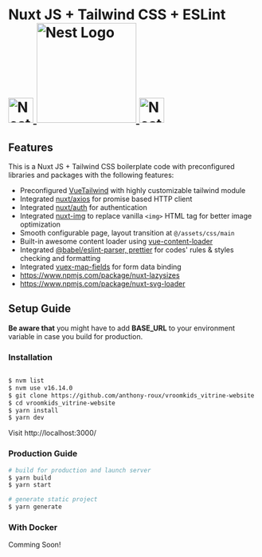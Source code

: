 
<h1>Nuxt JS + Tailwind CSS + ESLint
  <a
    href="https://nestjs.com/"
    target="blank"
  >
<br/>
    <img
      src="https://github.com/nuxt/nuxt.js/raw/dev/.github/nuxt.png"
      width="50"
      alt="Nest Logo"
    />
<img
      src="https://camo.githubusercontent.com/53b9876cd8e38928387c6824043b0e2772b15b1bfdb7f42d0864216abbf3dfe8/68747470733a2f2f7265666163746f72696e6775692e6e7963332e63646e2e6469676974616c6f6365616e7370616365732e636f6d2f7461696c77696e642d6c6f676f2e737667"
      width="200"
      alt="Nest Logo"
    />
<img
      src="https://d33wubrfki0l68.cloudfront.net/204482ca413433c80cd14fe369e2181dd97a2a40/092e2/assets/img/logo.svg"
      width="50"
      alt="Nest Logo"
    />
  </a>
</h1>

## Features

This is a Nuxt JS + Tailwind CSS boilerplate code with preconfigured libraries and packages with the following features:

- Preconfigured [VueTailwind](https://www.vue-tailwind.com/) with highly customizable tailwind module
- Integrated [nuxt/axios](https://axios.nuxtjs.org/) for promise based HTTP client
- Integrated [nuxt/auth](https://auth.nuxtjs.org/) for authentication
- Integrated [nuxt-img](https://image.nuxtjs.org/components/nuxt-img/) to replace vanilla  ``<img>`` HTML tag for better image optimization
- Smooth configurable page, layout transition at ``@/assets/css/main``
- Built-in awesome content loader using [vue-content-loader](https://www.npmjs.com/package/vue-content-loader)  
- Integrated [@babel/eslint-parser, prettier](https://www.npmjs.com/package/@babel/eslint-parser) for codes' rules & styles checking and formatting
- Integrated [vuex-map-fields](https://www.npmjs.com/package/vuex-map-fields) for form data binding 
- https://www.npmjs.com/package/nuxt-lazysizes
- https://www.npmjs.com/package/nuxt-svg-loader


## Setup Guide

**Be aware that** you might have to add **BASE_URL** to your environment variable in case you build for production.


###  Installation
```bash

$ nvm list
$ nvm use v16.14.0
$ git clone https://github.com/anthony-roux/vroomkids_vitrine-website
$ cd vroomkids_vitrine-website
$ yarn install
$ yarn dev
````
Visit http://localhost:3000/ 

### Production Guide
```bash
# build for production and launch server
$ yarn build
$ yarn start

# generate static project
$ yarn generate
```


### With Docker

Comming Soon!


